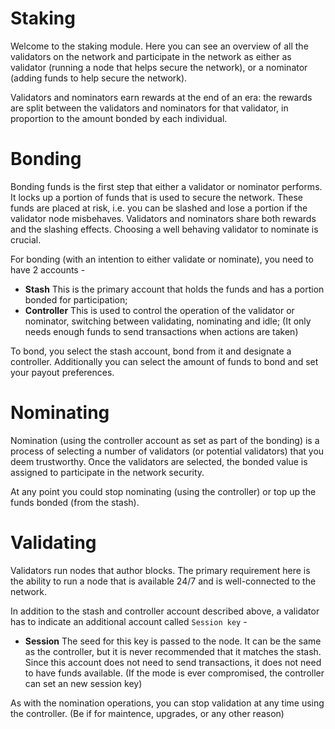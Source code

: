 # Staking

Welcome to the staking module. Here you can see an overview of all the validators on the network and participate in the network as either as validator (running a node that helps secure the network), or a nominator (adding funds to help secure the network).

Validators and nominators earn rewards at the end of an era: the rewards are split between the validators and nominators for that validator, in proportion to the amount bonded by each individual.

# Bonding

Bonding funds is the first step that either a validator or nominator performs. It locks up a portion of funds that is used to secure the network. These funds are placed at risk, i.e. you can be slashed and lose a portion if the validator node misbehaves. Validators and nominators share both rewards and the slashing effects. Choosing a well behaving validator to nominate is crucial.

For bonding (with an intention to either validate or nominate), you need to have 2 accounts -

- **Stash** This is the primary account that holds the funds and has a portion bonded for participation;
- **Controller** This is used to control the operation of the validator or nominator, switching between validating, nominating and idle; (It only needs enough funds to send transactions when actions are taken)

To bond, you select the stash account, bond from it and designate a controller. Additionally you can select the amount of funds to bond and set your payout preferences.

# Nominating

Nomination (using the controller account as set as part of the bonding) is a process of selecting a number of validators (or potential validators) that you deem trustworthy. Once the validators are selected, the bonded value is assigned to participate in the network security.

At any point you could stop nominating (using the controller) or top up the funds bonded (from the stash).

# Validating

Validators run nodes that author blocks. The primary requirement here is the ability to run a node that is available 24/7 and is well-connected to the network.

In addition to the stash and controller account described above, a validator has to indicate an additional account called `Session key` -

- **Session** The seed for this key is passed to the node. It can be the same as the controller, but it is never recommended that it matches the stash. Since this account does not need to send transactions, it does not need to have funds available. (If the mode is ever compromised, the controller can set an new session key)

As with the nomination operations, you can stop validation at any time using the controller. (Be if for maintence, upgrades, or any other reason)
